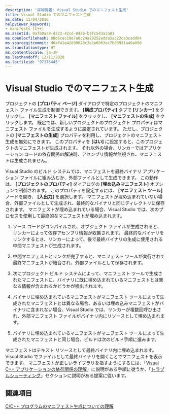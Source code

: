 ```yaml
---
description: '詳細情報: Visual Studio でのマニフェスト生成'
title: Visual Studio でのマニフェスト生成
ms.date: 11/04/2016
helpviewer_keywords:
- manifests [C++]
ms.assetid: 0af60aa9-d223-42cd-8426-b3fc543a2a81
ms.openlocfilehash: 88d6cac19e7a0c24a28252edda5ac22ca3cadd64
ms.sourcegitcommit: d6af41e42699628c3e2e6063ec7b03931a49a098
ms.translationtype: HT
ms.contentlocale: ja-JP
ms.lasthandoff: 12/11/2020
ms.locfileid: "97176445"
---
```

# <a name="manifest-generation-in-visual-studio"></a>Visual Studio でのマニフェスト生成

プロジェクトの **[プロパティ ページ]** ダイアログで特定のプロジェクトのマニフェスト ファイル生成を制御できます。 **[構成プロパティ]** タブで **[リンカー]** をクリックし、 **[マニフェスト ファイル]** をクリックし、 **[マニフェストの生成]** をクリックします。 既定では、新しいプロジェクトのプロジェクト プロパティはマニフェスト ファイルを生成するように設定されています。 ただし、プロジェクトの **[マニフェストの生成]** プロパティを利用し、プロジェクトのマニフェスト生成を無効にできます。 このプロパティを **[はい]** に設定すると、このプロジェクトのマニフェストが生成されます。 それ以外の場合、リンカーではアプリケーション コードの依存関係の解決時、アセンブリ情報が無視され、マニフェストは生成されません。

Visual Studio のビルド システムでは、マニフェストを最終バイナリ アプリケーション ファイルに組み込むか、外部ファイルとして生成できます。 この動作は、 **[プロジェクトのプロパティ]** ダイアログの **[埋め込みマニフェスト]** オプションで制御されます。 このプロパティを設定するには、 **[マニフェスト ツール]** ノードを開き、 **[入出力]** を選択します。 マニフェストが埋め込まれていない場合、外部ファイルとして生成され、最終的なバイナリと同じディレクトリに保存されます。 マニフェストが埋め込まれている場合、Visual Studio では、次のプロセスを使用して最終的なマニフェストが埋め込まれます。

1. ソース コードがコンパイルされ、オブジェクト ファイルが生成されると、リンカーによって依存アセンブリ情報が収集されます。 最終的なバイナリをリンクするとき、リンカーによって、後で最終バイナリの生成に使用される中間マニフェストが生成されます。

1. 中間マニフェストとリンクが完了すると、マニフェスト ツールが実行されて最終マニフェストが結合され、外部ファイルとして保存されます。

1. 次にプロジェクト ビルド システムによって、マニフェスト ツールで生成されたマニフェストに、バイナリに既に埋め込まれているマニフェストとは異なる情報が含まれるかどうかが検出されます。

1. バイナリに埋め込まれているマニフェストがマニフェスト ツールによって生成されたマニフェストとは異なる場合、あるいは埋め込みマニフェストがバイナリに含まれない場合、Visual Studio では、リンカーが複数回呼び出され、外部マニフェスト ファイルがバイナリ内にリソースとして埋め込まれます。

1. バイナリに埋め込まれているマニフェストがマニフェスト ツールによって生成されたマニフェストと同じ場合、ビルドは次のビルド手順に進みます。

マニフェストはテキスト リソースとして最終バイナリ内に埋め込まれます。Visual Studio でファイルとして最終バイナリを開くことでマニフェストを表示できます。 マニフェストが正しいライブラリを指すようにするには、「[Visual C++ アプリケーションの依存関係の理解](../windows/understanding-the-dependencies-of-a-visual-cpp-application.md)」に説明がある手順に従うか、「[トラブルシューティング](troubleshooting-c-cpp-isolated-applications-and-side-by-side-assemblies.md)」セクションに説明がある提案に従います。

## <a name="see-also"></a>関連項目

[C/C++ プログラムのマニフェスト生成についての理解](understanding-manifest-generation-for-c-cpp-programs.md)
